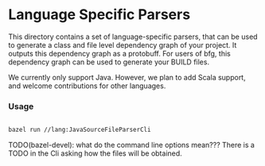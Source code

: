 # Language Specific Parsers

This directory contains a set of language-specific parsers, that can be used to generate a class and file level dependency graph of your project. It outputs this dependency graph as a protobuff. For users of bfg, this dependency graph can be used to generate your BUILD files.

We currently only support Java. However, we plan to add Scala support, and welcome contributions for other languages.

### Usage

```bash

bazel run //lang:JavaSourceFileParserCli 

```

TODO(bazel-devel): what do the command line options mean??? There is a TODO in the Cli asking how the files will be obtained.

